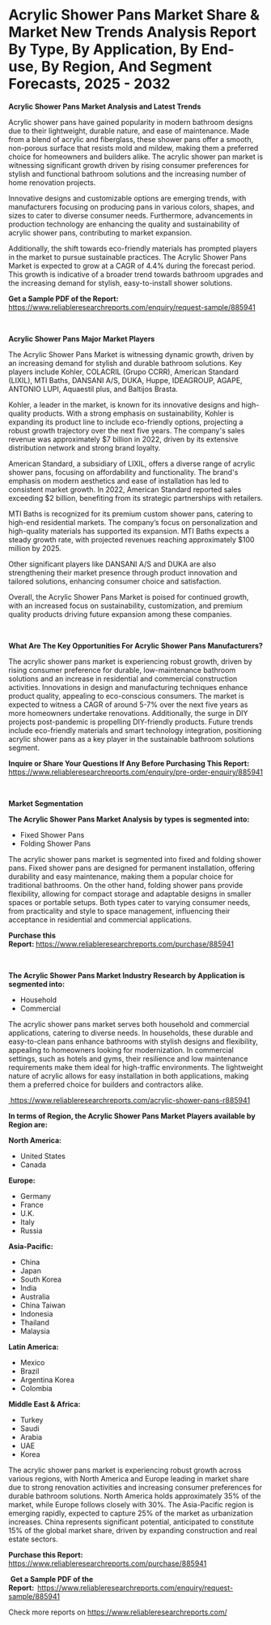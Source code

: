 <p><h1>Acrylic Shower Pans Market Share & Market New Trends Analysis Report By Type, By Application, By End-use, By Region, And Segment Forecasts, 2025 - 2032</h1></p><p><strong>Acrylic Shower Pans Market Analysis and Latest Trends</strong></p>
<p><p>Acrylic shower pans have gained popularity in modern bathroom designs due to their lightweight, durable nature, and ease of maintenance. Made from a blend of acrylic and fiberglass, these shower pans offer a smooth, non-porous surface that resists mold and mildew, making them a preferred choice for homeowners and builders alike. The acrylic shower pan market is witnessing significant growth driven by rising consumer preferences for stylish and functional bathroom solutions and the increasing number of home renovation projects. </p><p>Innovative designs and customizable options are emerging trends, with manufacturers focusing on producing pans in various colors, shapes, and sizes to cater to diverse consumer needs. Furthermore, advancements in production technology are enhancing the quality and sustainability of acrylic shower pans, contributing to market expansion. </p><p>Additionally, the shift towards eco-friendly materials has prompted players in the market to pursue sustainable practices. The Acrylic Shower Pans Market is expected to grow at a CAGR of 4.4% during the forecast period. This growth is indicative of a broader trend towards bathroom upgrades and the increasing demand for stylish, easy-to-install shower solutions.</p></p>
<p><strong>Get a Sample PDF of the Report:&nbsp;</strong> <a href="https://www.reliableresearchreports.com/enquiry/request-sample/885941?utm_campaign=2395&utm_medium=2&utm_source=Github&utm_content=ia&utm_term=05042025&utm_id=acrylic-shower-pans">https://www.reliableresearchreports.com/enquiry/request-sample/885941</a></p>
<p>&nbsp;</p>
<p><strong>Acrylic Shower Pans Major Market Players</strong></p>
<p><p>The Acrylic Shower Pans Market is witnessing dynamic growth, driven by an increasing demand for stylish and durable bathroom solutions. Key players include Kohler, COLACRIL (Grupo CCRR), American Standard (LIXIL), MTI Baths, DANSANI A/S, DUKA, Huppe, IDEAGROUP, AGAPE, ANTONIO LUPI, Aquaestil plus, and Baltijos Brasta.</p><p>Kohler, a leader in the market, is known for its innovative designs and high-quality products. With a strong emphasis on sustainability, Kohler is expanding its product line to include eco-friendly options, projecting a robust growth trajectory over the next five years. The company's sales revenue was approximately $7 billion in 2022, driven by its extensive distribution network and strong brand loyalty.</p><p>American Standard, a subsidiary of LIXIL, offers a diverse range of acrylic shower pans, focusing on affordability and functionality. The brand's emphasis on modern aesthetics and ease of installation has led to consistent market growth. In 2022, American Standard reported sales exceeding $2 billion, benefiting from its strategic partnerships with retailers.</p><p>MTI Baths is recognized for its premium custom shower pans, catering to high-end residential markets. The company’s focus on personalization and high-quality materials has supported its expansion. MTI Baths expects a steady growth rate, with projected revenues reaching approximately $100 million by 2025.</p><p>Other significant players like DANSANI A/S and DUKA are also strengthening their market presence through product innovation and tailored solutions, enhancing consumer choice and satisfaction.</p><p>Overall, the Acrylic Shower Pans Market is poised for continued growth, with an increased focus on sustainability, customization, and premium quality products driving future expansion among these companies.</p></p>
<p>&nbsp;</p>
<p><strong>What Are The Key Opportunities For Acrylic Shower Pans Manufacturers?</strong></p>
<p><p>The acrylic shower pans market is experiencing robust growth, driven by rising consumer preference for durable, low-maintenance bathroom solutions and an increase in residential and commercial construction activities. Innovations in design and manufacturing techniques enhance product quality, appealing to eco-conscious consumers. The market is expected to witness a CAGR of around 5-7% over the next five years as more homeowners undertake renovations. Additionally, the surge in DIY projects post-pandemic is propelling DIY-friendly products. Future trends include eco-friendly materials and smart technology integration, positioning acrylic shower pans as a key player in the sustainable bathroom solutions segment.</p></p>
<p><strong>Inquire or Share Your Questions If Any Before Purchasing This Report:</strong> <a href="https://www.reliableresearchreports.com/enquiry/pre-order-enquiry/885941?utm_campaign=2395&utm_medium=2&utm_source=Github&utm_content=ia&utm_term=05042025&utm_id=acrylic-shower-pans">https://www.reliableresearchreports.com/enquiry/pre-order-enquiry/885941</a></p>
<p>&nbsp;</p>
<p><strong>Market Segmentation</strong></p>
<p><strong>The Acrylic Shower Pans Market Analysis by types is segmented into:</strong></p>
<p><ul><li>Fixed Shower Pans</li><li>Folding Shower Pans</li></ul></p>
<p><p>The acrylic shower pans market is segmented into fixed and folding shower pans. Fixed shower pans are designed for permanent installation, offering durability and easy maintenance, making them a popular choice for traditional bathrooms. On the other hand, folding shower pans provide flexibility, allowing for compact storage and adaptable designs in smaller spaces or portable setups. Both types cater to varying consumer needs, from practicality and style to space management, influencing their acceptance in residential and commercial applications.</p></p>
<p><strong>Purchase this Report:&nbsp;</strong><a href="https://www.reliableresearchreports.com/purchase/885941?utm_campaign=2395&utm_medium=2&utm_source=Github&utm_content=ia&utm_term=05042025&utm_id=acrylic-shower-pans">https://www.reliableresearchreports.com/purchase/885941</a></p>
<p>&nbsp;</p>
<p><strong>The Acrylic Shower Pans Market Industry Research by Application is segmented into:</strong></p>
<p><ul><li>Household</li><li>Commercial</li></ul></p>
<p><p>The acrylic shower pans market serves both household and commercial applications, catering to diverse needs. In households, these durable and easy-to-clean pans enhance bathrooms with stylish designs and flexibility, appealing to homeowners looking for modernization. In commercial settings, such as hotels and gyms, their resilience and low maintenance requirements make them ideal for high-traffic environments. The lightweight nature of acrylic allows for easy installation in both applications, making them a preferred choice for builders and contractors alike.</p></p>
<p><a href="https://www.reliableresearchreports.com/acrylic-shower-pans-r885941?utm_campaign=2395&utm_medium=2&utm_source=Github&utm_content=ia&utm_term=05042025&utm_id=acrylic-shower-pans">&nbsp;https://www.reliableresearchreports.com/acrylic-shower-pans-r885941</a></p>
<p><strong>In terms of Region, the Acrylic Shower Pans Market Players available by Region are:</strong></p>
<p>
    <p> <strong> North America: </strong>
        <ul>
            <li>United States</li>
            <li>Canada</li>
        </ul>
        </p> 
    <p> <strong> Europe: </strong>
        <ul>
            <li>Germany</li>
            <li>France</li>
            <li>U.K.</li>
            <li>Italy</li>
            <li>Russia</li>
        </ul>
        </p> 
    <p> <strong> Asia-Pacific: </strong>
        <ul>
            <li>China</li>
            <li>Japan</li>
            <li>South Korea</li>
            <li>India</li>
            <li>Australia</li>
            <li>China Taiwan</li>
            <li>Indonesia</li>
            <li>Thailand</li>
            <li>Malaysia</li>
        </ul>
        </p> 
    <p> <strong> Latin America: </strong>
        <ul>
            <li>Mexico</li>
            <li>Brazil</li>
            <li>Argentina Korea</li>
            <li>Colombia</li>
        </ul>
        </p> 
    <p> <strong> Middle East & Africa: </strong>
        <ul>
            <li>Turkey</li>
            <li>Saudi</li>
            <li>Arabia</li>
            <li>UAE</li>
            <li>Korea</li>
        </ul>
    </p>
    </p>
<p><p>The acrylic shower pans market is experiencing robust growth across various regions, with North America and Europe leading in market share due to strong renovation activities and increasing consumer preferences for durable bathroom solutions. North America holds approximately 35% of the market, while Europe follows closely with 30%. The Asia-Pacific region is emerging rapidly, expected to capture 25% of the market as urbanization increases. China represents significant potential, anticipated to constitute 15% of the global market share, driven by expanding construction and real estate sectors.</p></p>
<p><strong>Purchase this Report: </strong><a href="https://www.reliableresearchreports.com/purchase/885941?utm_campaign=2395&utm_medium=2&utm_source=Github&utm_content=ia&utm_term=05042025&utm_id=acrylic-shower-pans">https://www.reliableresearchreports.com/purchase/885941</a></p>
<p>&nbsp;<strong>Get a Sample PDF of the Report:&nbsp;&nbsp;</strong><a href="https://www.reliableresearchreports.com/enquiry/request-sample/885941?utm_campaign=2395&utm_medium=2&utm_source=Github&utm_content=ia&utm_term=05042025&utm_id=acrylic-shower-pans">https://www.reliableresearchreports.com/enquiry/request-sample/885941</a></p>
<p><strong></strong></p>
<p>Check more reports on <a href="https://www.reliableresearchreports.com/?utm_campaign=2395&utm_medium=2&utm_source=Github&utm_content=ia&utm_term=05042025&utm_id=acrylic-shower-pans">https://www.reliableresearchreports.com/</a></p>